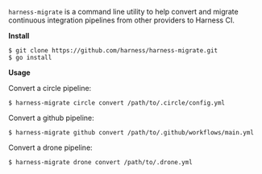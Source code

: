 `harness-migrate` is a command line utility to help convert and migrate
continuous integration pipelines from other providers to Harness CI.

__Install__

```term
$ git clone https://github.com/harness/harness-migrate.git
$ go install
```

__Usage__

Convert a circle pipeline:

```term
$ harness-migrate circle convert /path/to/.circle/config.yml
```

Convert a github pipeline:

```term
$ harness-migrate github convert /path/to/.github/workflows/main.yml
```

Convert a drone pipeline:

```term
$ harness-migrate drone convert /path/to/.drone.yml
```
